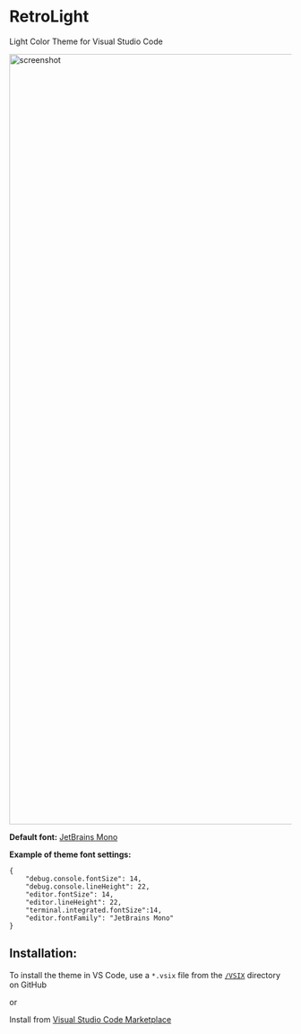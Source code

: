 # RetroLight
Light Color Theme for Visual Studio Code

<img width="1372" alt="screenshot" src="https://github.com/vettspace/RetroLight/assets/8165581/87c24630-56b4-4365-aa63-5ec1c2197d9c">


**Default font:** [JetBrains Mono](https://www.jetbrains.com/lp/mono/)

**Example of theme font settings:**
```
{
    "debug.console.fontSize": 14,
    "debug.console.lineHeight": 22,
    "editor.fontSize": 14,
    "editor.lineHeight": 22,
    "terminal.integrated.fontSize":14,
    "editor.fontFamily": "JetBrains Mono"
}
```
## Installation:
To install the theme in VS Code, use a ```*.vsix``` file from the [```/VSIX```](https://github.com/vettspace/RetroLight/tree/main/VSIX) directory on GitHub

or

Install from [Visual Studio Code Marketplace](https://marketplace.visualstudio.com/items?itemName=vettspace.retrolighttheme)
